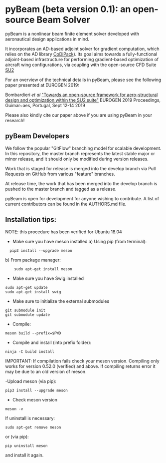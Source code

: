 # pyBeam (beta version 0.1): an open-source Beam Solver

pyBeam is a nonlinear beam finite element solver developed with aeronautical design applications in mind.

It incorporates an AD-based adjoint solver for gradient computation, which relies on the AD library [CoDiPack](https://www.scicomp.uni-kl.de/codi/)). Its goal aims towards a fully-functional adjoint-based infrastructure for performing gradient-based optimization of aircraft wing configurations, via coupling with the open-source CFD Suite [SU2](https://su2code.github.io)

For an overview of the technical details in pyBeam, please see the following paper presented at EUROGEN 2019:

Bombardieri _et al_ ["Towards an open-source framework for aero-structural design and optimization within the SU2 suite"](https://www.researchgate.net/publication/335972259_Towards_an_open-source_framework_for_aero-structural_design_and_optimization_within_the_SU2_suite) EUROGEN 2019 Proceedings, Guimar\~aes, Portugal, Sept 12-14 2019

Please also kindly cite our paper above if you are using pyBeam in your research!

## pyBeam Developers

We follow the popular "GitFlow" branching model for scalable development. In this repository, the master branch represents the latest stable major or minor release, and it should only be modified during version releases.

Work that is staged for release is merged into the develop branch via Pull Requests on GitHub from various "feature" branches.

At release time, the work that has been merged into the develop branch is pushed to the master branch and tagged as a release.

pyBeam is open for development for anyone wishing to contribute. A list of current contributors can be found in the AUTHORS.md file.

## Installation tips:

NOTE: this procedure has been verified for Ubuntu 18.04

- Make sure you have meson installed
  a) Using pip (from terminal):
```
  pip3 install --upgrade meson
```

  b) From package manager:
```
    sudo apt-get install meson
```

- Make sure you have Swig installed
```
sudo apt-get update
sudo apt-get install swig
```

- Make sure to initialize the external submodules
```
git submodule init
git submodule update
```

- Compile:
```
meson build --prefix=$PWD
```

- Compile and install (into prefix folder):
```
ninja -C build install
```

IMPORTANT: If compilation fails check your meson version. Compiling only works for version 0.52.0 (verified) and above. 
If compiling returns error it may be due to an old version of meson.

-Upload meson (via pip):
```
pip3 install --upgrade meson
```

- Check meson version
```
meson -v
```

If uninstall is necessary:
```
sudo apt-get remove meson
```
or (via pip):
```
pip uninstall meson
```
and install it again.

